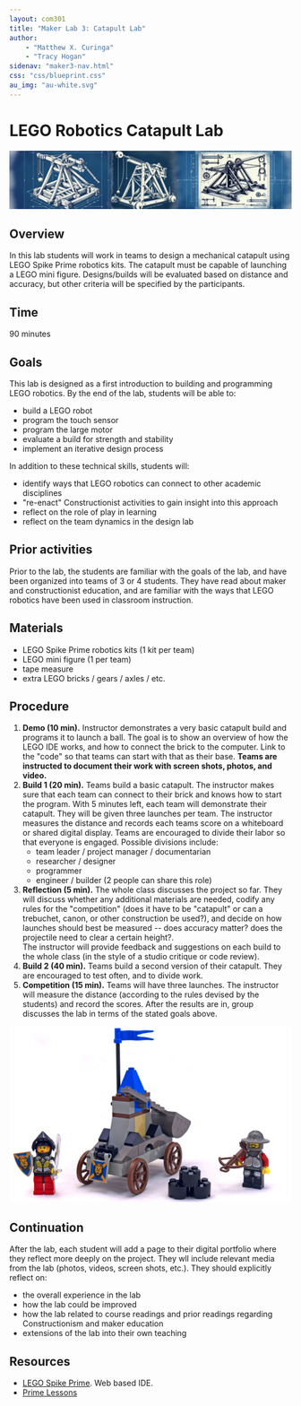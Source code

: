 ```yaml
---
layout: com301
title: "Maker Lab 3: Catapult Lab"
author:
    - "Matthew X. Curinga"
    - "Tracy Hogan"
sidenav: "maker3-nav.html"
css: "css/blueprint.css"
au_img: "au-white.svg"
---
```


LEGO Robotics Catapult Lab
==========================

<img src="img/catapult.png" class="img-fluid d-block" alt="catapult">

Overview
--------
In this lab students will work in teams to design a mechanical
catapult using LEGO Spike Prime robotics kits. The catapult must
be capable of launching a LEGO mini figure. Designs/builds will be evaluated
based on distance and accuracy, but other criteria will be specified
by the participants.

Time
----
90 minutes

Goals
-----
This lab is designed as a first introduction to building
and programming LEGO robotics. By the end of the lab,
students will be able to:

- build a LEGO robot
- program the touch sensor
- program the large motor
- evaluate a build for strength and stability
- implement an iterative design process

In addition to these technical skills, students will:

- identify ways that LEGO robotics can connect to other academic
  disciplines
- "re-enact" Constructionist activities to gain insight into this approach
- reflect on the role of play in learning
- reflect on the team dynamics in the design lab

Prior activities
----------------
Prior to the lab, the students are familiar with the goals
of the lab, and have been organized into teams of 3 or 4
students. They have read about maker and constructionist
education, and are familiar with the ways that LEGO robotics
have been used in classroom instruction.

Materials
---------
- LEGO Spike Prime robotics kits (1 kit per team)
- LEGO mini figure (1 per team)
- tape measure
- extra LEGO bricks / gears / axles / etc.

Procedure
---------
1. **Demo (10 min).** Instructor demonstrates a very basic catapult build and
   programs it to launch a ball. The goal is to show an
   overview of how the LEGO IDE works, and how to connect
   the brick to the computer. Link to the "code" so that teams
   can start with that as their base.
   **Teams are instructed to document their work with screen shots, photos, and video.**
2. **Build 1 (20 min).** Teams build a basic catapult. The instructor
   makes sure that each team can connect to their brick and knows
   how to start the program. With 5 minutes left, each team will demonstrate 
   their catapult. They will be given three launches per team. The instructor 
   measures the distance and records each teams score on a whiteboard or
   shared digital display. Teams are encouraged to divide their labor
   so that everyone is engaged. Possible divisions include:
   - team leader / project manager / documentarian
   - researcher / designer
   - programmer
   - engineer / builder (2 people can share this role)
3. **Reflection (5 min).** The whole class discusses the project so far.
   They will discuss whether any additional materials are needed, codify
   any rules for the "competition" (does it have to be "catapult" or
   can a trebuchet, canon, or other construction be used?), 
   and decide on how launches should best be measured -- does accuracy
   matter? does the projectile need to clear a certain height?.\
   The instructor will provide feedback and suggestions on
   each build to the whole class (in the style of a studio critique or code review).
4. **Build 2 (40 min).** Teams build a second version of their catapult.
   They are encouraged to test often, and to divide work.
5. **Competition (15 min).** Teams will have three launches. The instructor
   will measure the distance (according to the rules devised by the students)
   and record the scores. After the results are in, group discusses the
   lab in terms of the stated goals above.

<img src="img/lego-knights.png" class="img-fluid d-block" alt="lego knights with lego catapult">


Continuation
------------
After the lab, each student will add a page to their digital portfolio where
they reflect more deeply on the project. They wll include relevant
media from the lab (photos, videos, screen shots, etc.). They should explicitly
reflect on:

- the overall experience in the lab
- how the lab could be improved
- how the lab related to course readings and prior readings regarding 
  Constructionism and maker education
- extensions of the lab into their own teaching

Resources
---------
- [LEGO Spike Prime](https://spike.legoeducation.com/prime/lobby/). Web based IDE.
- [Prime Lessons](https://primelessons.org/en/Lessons.html)